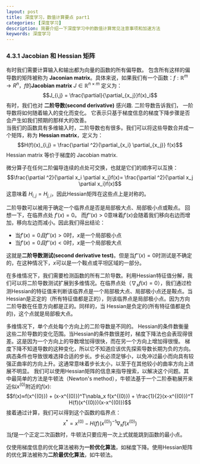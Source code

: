 ```yaml
---
layout: post
title: 深度学习，数值计算要点 part1
categories: [深度学习]
description: 简要介绍一下深度学习中的数值计算常见注意事项和加速方法
keywords: 深度学习
---
```


<head>
    <script src="https://cdn.mathjax.org/mathjax/latest/MathJax.js?config=TeX-AMS-MML_HTMLorMML" type="text/javascript"></script>
    <script type="text/x-mathjax-config">
        MathJax.Hub.Config({
            tex2jax: {
            skipTags: ['script', 'noscript', 'style', 'textarea', 'pre'],
            inlineMath: [['$','$']]
            }
        });
    </script>
</head>

### 4.3.1 Jacobian 和 Hessian 矩阵

有时我们需要计算输入和输出都为向量的函数的所有偏导数。 包含所有这样的偏导数的矩阵被称为 **Jaconian matrix**。具体来说，如果我们有一个函数：$f:\mathbb R^m \rightarrow R^n$，$f$的**Jacobian matrix** $J∈\mathbb R^{n×m}$ 定义为：
$$J_{i,j} = \frac{\partial}{\partial_{x_j}}f(x)_i$$
有时，我们也对 **二阶导数(second derivative)** 感兴趣. 二阶导数告诉我们， 一阶导数将如何随着输入的变化而变化。 它表示只基于梯度信息的梯度下降步骤是否会产生如我们预期的那样大的改善。   
当我们的函数具有多维输入时，二阶导数也有很多。我们可以将这些导数合并成一个矩阵，称为 **Hessian matrix**，定义为：
$$H(f)(x)_{i,j} = \frac{\partial ^2}{\partial_{x_i} \partial_{x_j}} f(x)$$
Hessian matrix 等价于梯度的 Jacobian matrix.

微分算子在任何二阶偏导连续的点处可交换，也就是它们的顺序可以互换：
$$\frac{\partial ^2}{\partial x_i \partial x_j}f(x)= \frac{\partial ^2}{\partial x_j \partial x_i}f(x)$$
这意味着 $H_{i,j} = H_{j,i}$，因此Hessian矩阵在这些点上是对称的。

二阶导数可以被用于确定一个临界点是否是局部极大点、局部极小点或鞍点。 回想一下，在临界点处 $f'(x) = 0$。 而$f''(x) > 0$意味着$f'(x)$会随着我们移向右边而增加，移向左边而减小。因此我们得出结论：

* 当$f'(x)=0且f''(x)>0$时，$x$是一个局部极小点
* 当$f'(x)=0且f''(x)<0$时，$x$是一个局部极大点

这就是**二阶导数测试(second derivative test)**。但是当$f''(x)=0$时测试是不确定的，在这种情况下，$x$可以是一个鞍点或平坦区域的一部分。

在多维情况下，我们需要检测函数的所有二阶导数。利用Hessian特征值分解，我们可以将二阶导数测试扩展到多维情况。在临界点处（$\nabla_xf(x) = 0$），我们通过检测Hessian的特征值来判断该临界点是一个局部极大点、局部极小点还是鞍点。当Hessian是正定的（所有特征值都是正的），则该临界点是局部极小点。因为方向二阶导数在任意方向都是正的。同样的，当 Hessian是负定的(所有特征值都是负的)，这个点就是局部极大点。

多维情况下，单个点处每个方向上的二阶导数是不同的。 Hessian的条件数衡量这些二阶导数的变化范围。当Hessian的条件数很差时，梯度下降法也会表现得很差。这是因为一个方向上的导数增加得很快，而在另一个方向上增加得很慢。 梯度下降不知道导数的这种变化，所以它不知道应该优先探索导数长期为负的方向。病态条件也导致很难选择合适的步长。步长必须足够小，以免冲过最小而向具有较强正曲率的方向上升。这通常意味着步长太小，以至于在其他较小的曲率方向上进展不明显。
我们可以使用Hessian矩阵的信息来指导搜索，以解决这个问题。其中最简单的方法是牛顿法（Newton's method），牛顿法基于一个二阶泰勒展开来近似$x^{(0)}$附近的$f(x)$:
$$f(x)≈f(x^{(0)}) + (x-x^{(0)})^T\nabla_x f(x^{(0)}) + \frac{1}{2}(x-x^{(0)})^T H(f)(x^{(0)})(x-x^{(0)})$$
接着通过计算，我们可以得到这个函数的临界点：
$$x^* = x^{(0)} - H(f)(x^{(0)})^{-1}\nabla_xf(x^{(0)})$$
当$f$是一个正定二次函数时，牛顿法只要应用一次上式就能跳到函数的最小点。

仅使用梯度信息的优化算法被称为**一阶优化算法**，如梯度下降。使用Hessian矩阵的优化算法被称为**二阶最优化算法**，如牛顿法。

